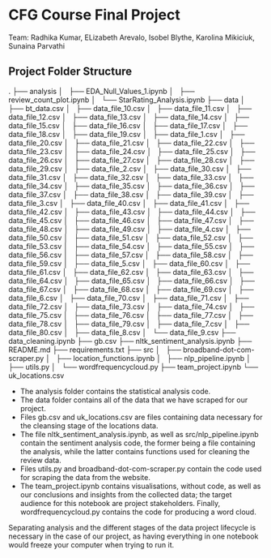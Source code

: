  # CFG Course Final Project
 
 Team: Radhika Kumar, ELizabeth Arevalo, Isobel Blythe, Karolina Mikiciuk, Sunaina Parvathi
 
 ## Project Folder Structure 
 
 .
├── analysis
│   ├── EDA_Null_Values_1.ipynb
│   ├── review_count_plot.ipynb
│   └── StarRating_Analysis.ipynb
├── data
│   ├── bt_data.csv
│   ├── data_file_10.csv
│   ├── data_file_11.csv
│   ├── data_file_12.csv
│   ├── data_file_13.csv
│   ├── data_file_14.csv
│   ├── data_file_15.csv
│   ├── data_file_16.csv
│   ├── data_file_17.csv
│   ├── data_file_18.csv
│   ├── data_file_19.csv
│   ├── data_file_1.csv
│   ├── data_file_20.csv
│   ├── data_file_21.csv
│   ├── data_file_22.csv
│   ├── data_file_23.csv
│   ├── data_file_24.csv
│   ├── data_file_25.csv
│   ├── data_file_26.csv
│   ├── data_file_27.csv
│   ├── data_file_28.csv
│   ├── data_file_29.csv
│   ├── data_file_2.csv
│   ├── data_file_30.csv
│   ├── data_file_31.csv
│   ├── data_file_32.csv
│   ├── data_file_33.csv
│   ├── data_file_34.csv
│   ├── data_file_35.csv
│   ├── data_file_36.csv
│   ├── data_file_37.csv
│   ├── data_file_38.csv
│   ├── data_file_39.csv
│   ├── data_file_3.csv
│   ├── data_file_40.csv
│   ├── data_file_41.csv
│   ├── data_file_42.csv
│   ├── data_file_43.csv
│   ├── data_file_44.csv
│   ├── data_file_45.csv
│   ├── data_file_46.csv
│   ├── data_file_47.csv
│   ├── data_file_48.csv
│   ├── data_file_49.csv
│   ├── data_file_4.csv
│   ├── data_file_50.csv
│   ├── data_file_51.csv
│   ├── data_file_52.csv
│   ├── data_file_53.csv
│   ├── data_file_54.csv
│   ├── data_file_55.csv
│   ├── data_file_56.csv
│   ├── data_file_57.csv
│   ├── data_file_58.csv
│   ├── data_file_59.csv
│   ├── data_file_5.csv
│   ├── data_file_60.csv
│   ├── data_file_61.csv
│   ├── data_file_62.csv
│   ├── data_file_63.csv
│   ├── data_file_64.csv
│   ├── data_file_65.csv
│   ├── data_file_66.csv
│   ├── data_file_67.csv
│   ├── data_file_68.csv
│   ├── data_file_69.csv
│   ├── data_file_6.csv
│   ├── data_file_70.csv
│   ├── data_file_71.csv
│   ├── data_file_72.csv
│   ├── data_file_73.csv
│   ├── data_file_74.csv
│   ├── data_file_75.csv
│   ├── data_file_76.csv
│   ├── data_file_77.csv
│   ├── data_file_78.csv
│   ├── data_file_79.csv
│   ├── data_file_7.csv
│   ├── data_file_80.csv
│   ├── data_file_8.csv
│   └── data_file_9.csv
├── data_cleaning.ipynb
├── gb.csv
├── nltk_sentiment_analysis.ipynb
├── README.md
├── requirements.txt
├── src
│   ├── broadband-dot-com-scraper.py
│   ├── location_functions.ipynb
│   ├── nlp_pipeline.ipynb
│   ├── utils.py
│   └── wordfrequencycloud.py
├── team_project.ipynb
└── uk_locations.csv

* The analysis folder contains the statistical analysis code. 
* The data folder contains all of the data that we have scraped for our project.
*  Files gb.csv and uk_locations.csv are files containing data necessary for the cleansing stage of the locations data. 
*  The file nltk_sentiment_analysis.ipynb, as well as src/nlp_pipeline.ipynb contain the sentiment analysis code, the former being a file containing the analysis, while the latter contains functions used for cleaning the review data. 
*  Files utils.py and broadband-dot-com-scraper.py contain the code used for scraping the data from the website. 
*  The team_project.ipynb contains visualisations, without code, as well as our conclusions and insights from the collected data; the target audience for this notebook are project stakeholders. Finally, wordfrequencycloud.py contains the code for producing a word cloud.

Separating analysis and the different stages of the data project lifecycle is necessary in the case of our project, as having everything in one notebook would freeze your computer when trying to run it. 
